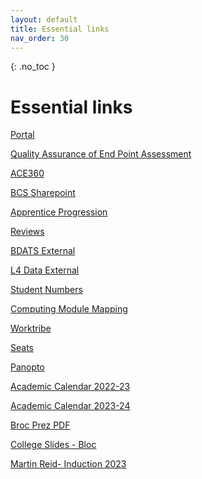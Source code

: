 ```yaml
---
layout: default
title: Essential links
nav_order: 30
---
```

{: .no_toc }

# Essential links

[Portal](https://staff.solent.ac.uk/)

[Quality Assurance of End Point Assessment](https://dqbengland.org.uk/news/update-on-activities-regarding-the-external-quality-assurance-of-end-point-assessment-organisations/)

[ACE360](https://my.ace360.org/#/)

[BCS Sharepoint](https://bcshq.sharepoint.com/sites/Apprenticeships)

[Apprentice Progression](https://ssu-my.sharepoint.com/:x:/g/personal/martin_reid_solent_ac_uk/EXm7V8SaO15KuuiD_tRX4XYBEBXfXqzHOGHJwA5JNkdnPw)

[Reviews](https://ssu.sharepoint.com/:x:/s/DigitalApprenticeships/ERwb_F0Wn1JPpQ1b13FRo28BktmZJKlemxJFHEhAYrdxnQ?e=n3VVrH)

[BDATS External](https://martinsolent.github.io/bdats/)

[L4 Data External](https://martinsolent.github.io/data_level_4/)

[Student Numbers](https://eur03.safelinks.protection.outlook.com/ap/x-59584e83/?url=https%3A%2F%2Fssu-my.sharepoint.com%2F%3Ax%3A%2Fg%2Fpersonal%2Fmartin_reid_solent_ac_uk%2FETxaF89gUB5MhpylKDL8kvUBfAZ0pCB3eskY_M6AYMXitQ%3Fe%3DfvIzsf&data=05%7C01%7Cmartin.reid%40solent.ac.uk%7C6acd2ce502b54060e08f08dab05c10ff%7Cd684e4cd491a4577bf33546478d72e3c%7C0%7C0%7C638016207025941702%7CUnknown%7CTWFpbGZsb3d8eyJWIjoiMC4wLjAwMDAiLCJQIjoiV2luMzIiLCJBTiI6Ik1haWwiLCJXVCI6Mn0%3D%7C3000%7C%7C%7C&sdata=XMemyRfAePSFbQbYUbbxhXzNBN9rNklKOYTVlq7AZgM%3D&reserved=0)

[Computing Module Mapping](https://eur03.safelinks.protection.outlook.com/ap/x-59584e83/?url=https%3A%2F%2Fssu-my.sharepoint.com%2F%3Ax%3A%2Fg%2Fpersonal%2Fmartin_reid_solent_ac_uk%2FEaxEcLlg73tIpdEyRkUNYrYBWLkXZcCkzhkiY8SmgipWOw%3Fe%3DGbNnjV&data=05%7C01%7Cmartin.reid%40solent.ac.uk%7C6acd2ce502b54060e08f08dab05c10ff%7Cd684e4cd491a4577bf33546478d72e3c%7C0%7C0%7C638016207025941702%7CUnknown%7CTWFpbGZsb3d8eyJWIjoiMC4wLjAwMDAiLCJQIjoiV2luMzIiLCJBTiI6Ik1haWwiLCJXVCI6Mn0%3D%7C3000%7C%7C%7C&sdata=T5jHmgJGihVb%2B2x2CnmRU00gvw34u7OhNtB4phM2Cx0%3D&reserved=0)

[Worktribe](https://solent.worktribe.com/index.jx)

[Seats](https://solent.seats.cloud/#/)

[Panopto](https://solent.cloud.panopto.eu/Panopto/Pages/Sessions/List.aspx#folderID=%228a1d0f7a-9e85-43ea-85c9-d841d975dac5%22)

[Academic Calendar 2022-23](https://students.solent.ac.uk/official-documents/policy-governance-and-information/academic-calendar-2022-23.pdf)

[Academic Calendar 2023-24](https://students.solent.ac.uk/official-documents/policy-governance-and-information/academic-calendar-2023-24.pdf)

[Broc Prez PDF](https://github.com/martinsolent/solent_store/raw/main/docs/Presentation_BROC_MARCH_2023_2.pdf)

[College Slides - Bloc](https://ssu-my.sharepoint.com/:f:/g/personal/martin_reid_solent_ac_uk/EtUHEz0CW4tCpwi-j7A6ac4BPhP3yYZloAbUCcRVabJK9g?e=vOxecg)

[Martin Reid- Induction 2023](https://github.com/martinsolent/solent_store/raw/main/martin_reid_23.pptx)